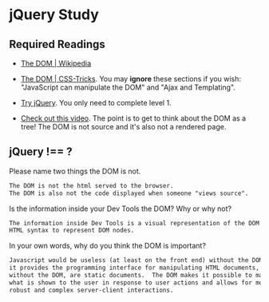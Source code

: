 # jQuery Study

## Required Readings

-   [The DOM | Wikipedia](https://en.wikipedia.org/wiki/Document_Object_Model)

-   [The DOM | CSS-Tricks](https://css-tricks.com/dom/). You may **ignore**
    these sections if you wish: "JavaScript can manipulate the DOM" and "Ajax
    and Templating".

-   [Try jQuery](http://try.jquery.com/). You only need to complete level 1.

-   [Check out this video](https://www.youtube.com/watch?v=n1cKlKM3jYI). The
point is to get to think about the DOM as a tree! The DOM is not source and
it's also not a rendered page.

## jQuery !== ?

Please name two things the DOM is not.

```md
The DOM is not the html served to the browser.
The DOM is also not the code displayed when someone "views source".
```

Is the information inside your Dev Tools the DOM? Why or why not?

```md
The information inside Dev Tools is a visual representation of the DOM (which, as far as I understand it, is a data structure created by the browser) that uses
HTML syntax to represent DOM nodes.
```

In your own words, why do you think the DOM is important?

```md
Javascript would be useless (at least on the front end) without the DOM because
it provides the programming interface for manipulating HTML documents, which,
without the DOM, are static documents.  The DOM makes it possible to manipulate
what is shown to the user in response to user actions and allows for more
robust and complex server-client interactions.
```
